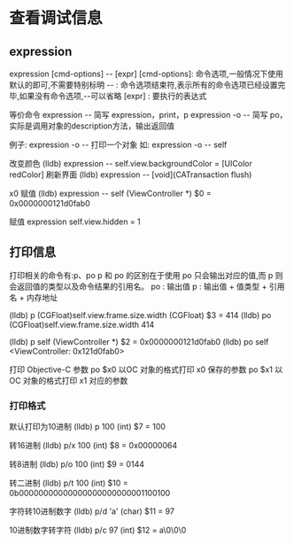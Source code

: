 # 查看调试信息

## expression

expression [cmd-options] -- [expr]
    [cmd-options]:      命令选项,一般情况下使用默认的即可,不需要特别标明
    --           :      命令选项结束符,表示所有的命令选项已经设置完毕,如果没有命令选项,--可以省略
    [expr]       :      要执行的表达式

等价命令
expression --               简写 expression，print，p
expression -o --            简写 po，实际是调用对象的description方法，输出返回值

例子:
expression -o --                打印一个对象
如: expression -o -- self

改变颜色
(lldb) expression -- self.view.backgroundColor = [UIColor redColor]
刷新界面
(lldb) expression -- [void](CATransaction flush)

x0 赋值
(lldb) expression -- self
(ViewController *) $0 = 0x0000000121d0fab0

赋值
expression self.view.hidden = 1

## 打印信息

打印相关的命令有:p、po
p 和 po 的区别在于使用 po 只会输出对应的值,而 p 则会返回值的类型以及命令结果的引用名。
po : 输出值
p  : 输出值 + 值类型 + 引用名 + 内存地址

(lldb) p (CGFloat)self.view.frame.size.width
(CGFloat) $3 = 414
(lldb) po (CGFloat)self.view.frame.size.width
414

(lldb) p self
(ViewController *) $2 = 0x0000000121d0fab0
(lldb) po self
<ViewController: 0x121d0fab0>

打印 Objective-C 参数
po $x0      以OC 对象的格式打印 x0 保存的参数
po $x1      以OC 对象的格式打印 x1 对应的参数

### 打印格式

默认打印为10进制
(lldb) p 100
(int) $7 = 100

转16进制
(lldb) p/x 100
(int) $8 = 0x00000064

转8进制
(lldb) p/o 100
(int) $9 = 0144

转二进制
(lldb) p/t 100
(int) $10 = 0b00000000000000000000000001100100

字符转10进制数字
(lldb) p/d 'a'
(char) $11 = 97

10进制数字转字符
(lldb) p/c 97
(int) $12 = a\0\0\0
